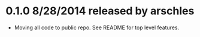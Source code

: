 # 0.1.0 8/28/2014 released by arschles
* Moving all code to public repo. See README for top level features.
